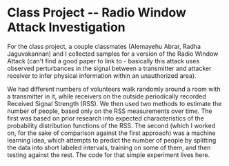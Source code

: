 # Class Project -- Radio Window Attack Investigation
For the class project, a couple classmates (Alemayehu Abrar, Radha Jaguvakannan) and I collected samples for a version of the Radio Window Attack (can't find a good paper to link to - basically this attack uses observed perturbances in the signal between a transmitter and attacker receiver to infer physical information within an unauthorized area).

We had different numbers of volunteers walk randomly around a room with a transmitter in it, while receivers on the outside periodically recorded Received Signal Strength (RSS). We then used two methods to estimate the number of people, based only on the RSS measurements over time. The first was based on prior research into expected characteristics of the probability distribution functions of the RSS. The second (which I worked on, for the sake of comparison against the first approach) was a machine learning idea, which attempts to predict the number of people by splitting the data into short labeled intervals, training on some of them, and then testing against the rest. The code for that simple experiment lives here.
